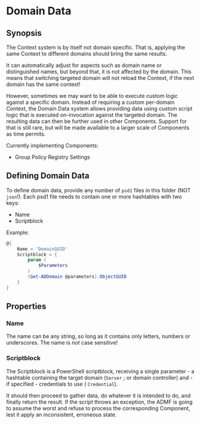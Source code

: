 ﻿# Domain Data

## Synopsis

The Context system is by itself not domain specific.
That is, applying the same Context to different domains should bring the same results.

It can automatically adjust for aspects such as domain name or distinguished names, but beyond that, it is not affected by the domain.
This means that switching targeted domain will not reload the Context, if the next domain has the same context!

However, sometimes we may want to be able to execute custom logic against a specific domain.
Instead of requiring a custom per-domain Context, the Domain Data system allows providing data using custom script logic that is executed on-invocation against the targeted domain.
The resulting data can then be further used in other Components.
Support for that is still rare, but will be made available to a larger scale of Components as time permits.

Currently implementing Components:

+ Group Policy Registry Settings

## Defining Domain Data

To define domain data, provide any number of `psd1` files in this folder (NOT `json`!).
Each psd1 file needs to contain one or more hashtables with two keys:

+ Name
+ Scriptblock

Example:

```powershell
@{
	Name = 'DomainGUID'
	Scriptblock = {
		param (
			$Parameters
		)
		(Get-ADDomain @parameters).ObjectGUID
	}
}
```

## Properties

### Name

The name can be any string, so long as it contains only letters, numbers or underscores.
The name is _not_ case sensitive!

### Scriptblock

The Scriptblock is a PowerShell scriptblock, receiving a single parameter - a hashtable containing the target domain (`Server` ; or domain controller) and - if specified - credentials to use ( `Credential`).

It should then proceed to gather data, do whatever it is intended to do, and finally return the result.
If the script throws an exception, the ADMF is going to assume the worst and refuse to process the corresponding Component, lest it apply an inconsistent, erroneous state.
